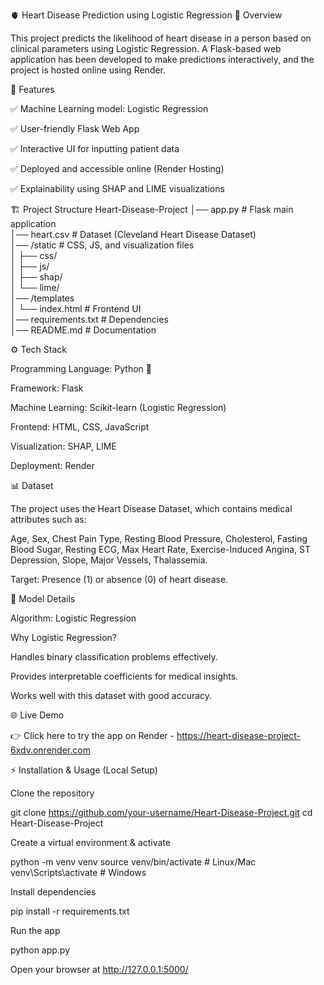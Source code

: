 🫀 Heart Disease Prediction using Logistic Regression
📌 Overview

This project predicts the likelihood of heart disease in a person based on clinical parameters using Logistic Regression.
A Flask-based web application has been developed to make predictions interactively, and the project is hosted online using Render.

🚀 Features

✅ Machine Learning model: Logistic Regression

✅ User-friendly Flask Web App

✅ Interactive UI for inputting patient data

✅ Deployed and accessible online (Render Hosting)

✅ Explainability using SHAP and LIME visualizations

🏗️ Project Structure
Heart-Disease-Project
│── app.py               # Flask main application  
│── heart.csv            # Dataset (Cleveland Heart Disease Dataset)  
│── /static              # CSS, JS, and visualization files  
│   ├── css/  
│   ├── js/  
│   ├── shap/  
│   └── lime/  
│── /templates  
│   └── index.html       # Frontend UI  
│── requirements.txt     # Dependencies  
│── README.md            # Documentation  

⚙️ Tech Stack

Programming Language: Python 🐍

Framework: Flask

Machine Learning: Scikit-learn (Logistic Regression)

Frontend: HTML, CSS, JavaScript

Visualization: SHAP, LIME

Deployment: Render

📊 Dataset

The project uses the  Heart Disease Dataset, which contains medical attributes such as:

Age, Sex, Chest Pain Type, Resting Blood Pressure, Cholesterol, Fasting Blood Sugar, Resting ECG, Max Heart Rate, Exercise-Induced Angina, ST Depression, Slope, Major Vessels, Thalassemia.

Target: Presence (1) or absence (0) of heart disease.

🔮 Model Details

Algorithm: Logistic Regression

Why Logistic Regression?

Handles binary classification problems effectively.

Provides interpretable coefficients for medical insights.

Works well with this dataset with good accuracy.

🌐 Live Demo

👉 Click here to try the app on Render - https://heart-disease-project-6xdv.onrender.com

⚡ Installation & Usage (Local Setup)

Clone the repository

git clone https://github.com/your-username/Heart-Disease-Project.git
cd Heart-Disease-Project


Create a virtual environment & activate

python -m venv venv
source venv/bin/activate   # Linux/Mac
venv\Scripts\activate      # Windows


Install dependencies

pip install -r requirements.txt


Run the app

python app.py


Open your browser at http://127.0.0.1:5000/
